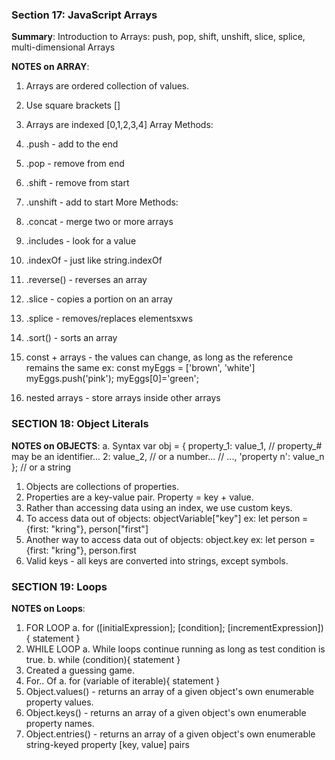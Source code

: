 ### Section 17: JavaScript Arrays
**Summary**: Introduction to Arrays: push, pop, shift, unshift, slice, splice, multi-dimensional Arrays

**NOTES on ARRAY**: 
1. Arrays are ordered collection of values.
2. Use square brackets []
3. Arrays are indexed [0,1,2,3,4]
Array Methods:
4. .push - add to the end 
5. .pop - remove from end
6. .shift - remove from start
7. .unshift - add to start
More Methods:
8. .concat - merge two or more arrays
9. .includes - look for a value
10. .indexOf - just like string.indexOf
11. .reverse() - reverses an array
12. .slice - copies a portion on an array
13. .splice - removes/replaces elementsxws
14. .sort() - sorts an array

15. const + arrays - the values can change, as long as the reference remains the same
    ex: const myEggs = ['brown', 'white']
        myEggs.push('pink');
        myEggs[0]='green';


16. nested arrays - store arrays inside other arrays

### SECTION 18: Object Literals
**NOTES on OBJECTS**:
a. Syntax 
    var obj = { property_1:   value_1,   // property_# may be an identifier...
            2:            value_2,   // or a number...
            // ...,
            'property n': value_n }; // or a string
1. Objects are collections of properties.
2. Properties are a key-value pair. Property = key + value.
3. Rather than accessing data using an index, we use custom keys.
4. To access data out of objects: objectVariable["key"] ex: let person = {first: "kring"}, person["first"]
5. Another way to access data out of objects: object.key ex: let person = {first: "kring"}, person.first
6. Valid keys - all keys are converted into strings, except symbols.

### SECTION 19: Loops
**NOTES on Loops**:
1. FOR LOOP
    a. for ([initialExpression]; [condition]; [incrementExpression]) {
    statement
}
2. WHILE LOOP
    a. While loops continue running as long as test condition is true.
    b. while (condition){
    statement
}
4. Created a guessing game.
5. For.. Of
    a. for (variable of iterable){
        statement
    }
6. Object.values() - returns an array of a given object's own enumerable property values.
7. Object.keys() - returns an array of a given object's own enumerable property names.
8. Object.entries() - returns an array of a given object's own enumerable string-keyed property [key, value] pairs
